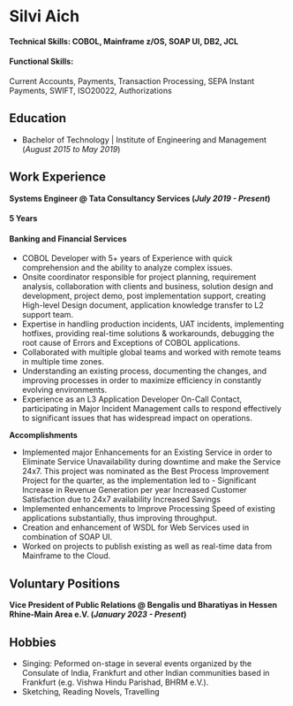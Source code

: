 # Silvi Aich # 

#### Technical Skills: COBOL, Mainframe z/OS, SOAP UI, DB2, JCL
#### Functional Skills: 
 Current Accounts, Payments, Transaction Processing, SEPA Instant Payments, SWIFT, ISO20022, Authorizations 

## Education
- Bachelor of Technology | Institute of Engineering and Management (_August 2015 to May 2019_)								       		

## Work Experience
**Systems Engineer @ Tata Consultancy Services (_July 2019 - Present_)**
#### 5 Years       
#### Banking and Financial Services #### 
- COBOL Developer with 5+ years of Experience with quick comprehension and the ability to analyze complex issues.
- Onsite coordinator responsible for project planning, requirement analysis, collaboration with clients and business, solution design and development, project demo, post implementation support, creating High-level Design document, application knowledge transfer to L2 support team.
- Expertise in handling production incidents, UAT incidents, implementing hotfixes, providing real-time solutions & workarounds, debugging the root cause of Errors and Exceptions of COBOL applications.
- Collaborated with multiple global teams and worked with remote teams in multiple time zones.
- Understanding an existing process, documenting the changes, and improving processes in order to maximize efficiency in constantly evolving environments.
- Experience as an L3 Application Developer On-Call Contact, participating in Major Incident Management calls to respond effectively to significant issues that has widespread impact on operations. 
  
**Accomplishments**
- Implemented major Enhancements for an Existing Service in order to Eliminate Service Unavailability during downtime and make the Service 24x7. This project was nominated as the Best Process Improvement Project for the quarter, as the implementation led to -
Significant Increase in Revenue Generation per year
Increased Customer Satisfaction due to 24x7 availability
Increased Savings
- Implemented enhancements to Improve Processing Speed of existing applications substantially, thus improving throughput.
- Creation and enhancement of WSDL for Web Services used in combination of SOAP UI.
- Worked on projects to publish existing as well as real-time data from Mainframe to the Cloud.

## Voluntary Positions
**Vice President of Public Relations @ Bengalis und Bharatiyas in Hessen Rhine-Main Area e.V. (_January 2023 - Present_)**

## Hobbies
- Singing: Peformed on-stage in several events organized by the Consulate of India, Frankfurt and other Indian communities based in Frankfurt (e.g. Vishwa Hindu Parishad, BHRM e.V.).
- Sketching, Reading Novels, Travelling
